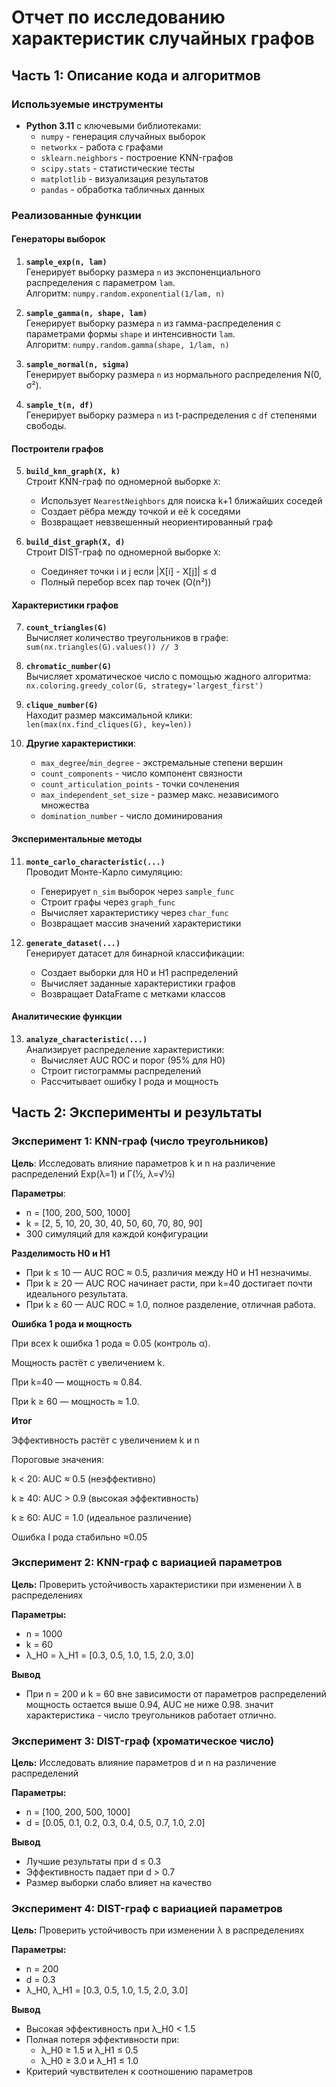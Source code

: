 # Отчет по исследованию характеристик случайных графов

## Часть 1: Описание кода и алгоритмов

### Используемые инструменты
- **Python 3.11** с ключевыми библиотеками:
  - `numpy` - генерация случайных выборок
  - `networkx` - работа с графами
  - `sklearn.neighbors` - построение KNN-графов
  - `scipy.stats` - статистические тесты
  - `matplotlib` - визуализация результатов
  - `pandas` - обработка табличных данных

### Реализованные функции

#### Генераторы выборок
1. **`sample_exp(n, lam)`**  
   Генерирует выборку размера `n` из экспоненциального распределения с параметром `lam`.  
   Алгоритм: `numpy.random.exponential(1/lam, n)`

2. **`sample_gamma(n, shape, lam)`**  
   Генерирует выборку размера `n` из гамма-распределения с параметрами формы `shape` и интенсивности `lam`.  
   Алгоритм: `numpy.random.gamma(shape, 1/lam, n)`

3. **`sample_normal(n, sigma)`**  
   Генерирует выборку размера `n` из нормального распределения N(0, σ²).

4. **`sample_t(n, df)`**  
   Генерирует выборку размера `n` из t-распределения с `df` степенями свободы.

#### Построители графов
5. **`build_knn_graph(X, k)`**  
   Строит KNN-граф по одномерной выборке `X`:
   - Использует `NearestNeighbors` для поиска k+1 ближайших соседей
   - Создает рёбра между точкой и её k соседями
   - Возвращает невзвешенный неориентированный граф

6. **`build_dist_graph(X, d)`**  
   Строит DIST-граф по одномерной выборке `X`:
   - Соединяет точки i и j если |X[i] - X[j]| ≤ d
   - Полный перебор всех пар точек (O(n²))

#### Характеристики графов
7. **`count_triangles(G)`**  
   Вычисляет количество треугольников в графе:  
   `sum(nx.triangles(G).values()) // 3`

8. **`chromatic_number(G)`**  
   Вычисляет хроматическое число с помощью жадного алгоритма:  
   `nx.coloring.greedy_color(G, strategy='largest_first')`

9. **`clique_number(G)`**  
   Находит размер максимальной клики:  
   `len(max(nx.find_cliques(G), key=len))`

10. **Другие характеристики**:  
    - `max_degree`/`min_degree` - экстремальные степени вершин
    - `count_components` - число компонент связности
    - `count_articulation_points` - точки сочленения
    - `max_independent_set_size` - размер макс. независимого множества
    - `domination_number` - число доминирования

#### Экспериментальные методы
11. **`monte_carlo_characteristic(...)`**  
    Проводит Монте-Карло симуляцию:
    - Генерирует `n_sim` выборок через `sample_func`
    - Строит графы через `graph_func`
    - Вычисляет характеристику через `char_func`
    - Возвращает массив значений характеристики

12. **`generate_dataset(...)`**  
    Генерирует датасет для бинарной классификации:
    - Создает выборки для H0 и H1 распределений
    - Вычисляет заданные характеристики графов
    - Возвращает DataFrame с метками классов

#### Аналитические функции
13. **`analyze_characteristic(...)`**  
    Анализирует распределение характеристики:
    - Вычисляет AUC ROC и порог (95% для H0)
    - Строит гистограммы распределений
    - Рассчитывает ошибку I рода и мощность
   
## Часть 2: Эксперименты и результаты

### Эксперимент 1: KNN-граф (число треугольников)
**Цель**: Исследовать влияние параметров k и n на различение распределений Exp(λ=1) и Γ(½, λ=√½)

**Параметры**:
- n = [100, 200, 500, 1000]
- k = [2, 5, 10, 20, 30, 40, 50, 60, 70, 80, 90]
- 300 симуляций для каждой конфигурации

**Разделимость H0 и H1**
- При k ≤ 10 — AUC ROC ≈ 0.5, различия между H0 и H1 незначимы.
- При k ≥ 20 — AUC ROC начинает расти, при k=40 достигает почти идеального результата.
- При k ≥ 60 — AUC ROC ≈ 1.0, полное разделение, отличная работа.

**Ошибка 1 рода и мощность**
  
При всех k ошибка 1 рода ≈ 0.05 (контроль α).

Мощность растёт с увеличением k.

При k=40 — мощность ≈ 0.84.

При k ≥ 60 — мощность ≈ 1.0.

**Итог**

Эффективность растёт с увеличением k и n

Пороговые значения:

k < 20: AUC ≈ 0.5 (неэффективно)

k ≥ 40: AUC > 0.9 (высокая эффективность)

k ≥ 60: AUC = 1.0 (идеальное различение)

Ошибка I рода стабильно ≈0.05

### Эксперимент 2: KNN-граф с вариацией параметров
**Цель:** Проверить устойчивость характеристики при изменении λ в распределениях

**Параметры:**

- n = 1000
- k = 60
- λ_H0 = λ_H1 = [0.3, 0.5, 1.0, 1.5, 2.0, 3.0]

**Вывод**
- При n = 200 и k = 60 вне зависимости от параметров распределений мощность остается выше 0.94, AUC не ниже 0.98. значит характеристика - число треугольников работает отлично.

### Эксперимент 3: DIST-граф (хроматическое число)
**Цель:** Исследовать влияние параметров d и n на различение распределений

**Параметры:**

- n = [100, 200, 500, 1000]
- d = [0.05, 0.1, 0.2, 0.3, 0.4, 0.5, 0.7, 1.0, 2.0]

**Вывод**

- Лучшие результаты при d ≤ 0.3
- Эффективность падает при d > 0.7
- Размер выборки слабо влияет на качество

### Эксперимент 4: DIST-граф с вариацией параметров
**Цель:** Проверить устойчивость при изменении λ в распределениях

**Параметры:**

- n = 200
- d = 0.3
- λ_H0, λ_H1 = [0.3, 0.5, 1.0, 1.5, 2.0, 3.0]

**Вывод**

- Высокая эффективность при λ_H0 < 1.5
- Полная потеря эффективности при:
  * λ_H0 ≥ 1.5 и λ_H1 ≤ 0.5
  * λ_H0 ≥ 3.0 и λ_H1 ≤ 1.0
- Критерий чувствителен к соотношению параметров

